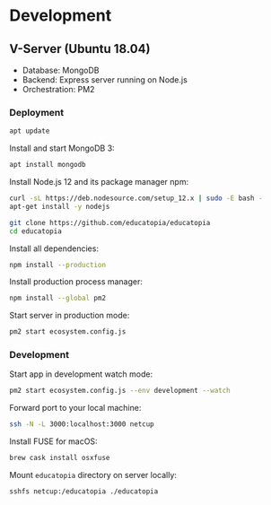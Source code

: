 # Development

## V-Server (Ubuntu 18.04)

- Database: MongoDB
- Backend: Express server running on Node.js
- Orchestration: PM2


### Deployment

```sh
apt update
```

Install and start MongoDB 3:

```sh
apt install mongodb
```

Install Node.js 12 and its package manager npm:

```sh
curl -sL https://deb.nodesource.com/setup_12.x | sudo -E bash -
apt-get install -y nodejs
```

```sh
git clone https://github.com/educatopia/educatopia
cd educatopia
```

Install all dependencies:

```sh
npm install --production
```

Install production process manager:

```sh
npm install --global pm2
```

Start server in production mode:

```sh
pm2 start ecosystem.config.js
```


### Development

Start app in development watch mode:

```sh
pm2 start ecosystem.config.js --env development --watch
```

Forward port to your local machine:

```sh
ssh -N -L 3000:localhost:3000 netcup
```

Install FUSE for macOS:

```sh
brew cask install osxfuse
```

Mount `educatopia` directory on server locally:

```sh
sshfs netcup:/educatopia ./educatopia
```
